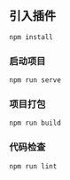 ## 引入插件
```
npm install
```

### 启动项目
```
npm run serve
```

### 项目打包
```
npm run build
```

### 代码检查
```
npm run lint
```
